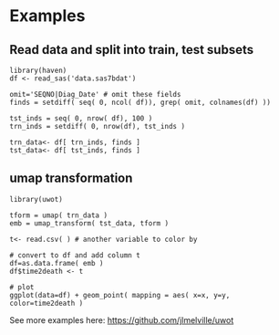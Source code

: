 
# Examples


## Read data and split into train, test subsets

```
library(haven)
df <- read_sas('data.sas7bdat')

omit='SEQNO|Diag_Date' # omit these fields
finds = setdiff( seq( 0, ncol( df)), grep( omit, colnames(df) ))

tst_inds = seq( 0, nrow( df), 100 ) 
trn_inds = setdiff( 0, nrow(df), tst_inds ) 

trn_data<- df[ trn_inds, finds ]
tst_data<- df[ tst_inds, finds ]

```

## umap transformation

```
library(uwot)

tform = umap( trn_data )
emb = umap_transform( tst_data, tform )

t<- read.csv( ) # another variable to color by

# convert to df and add column t
df=as.data.frame( emb )
df$time2death <- t

# plot
ggplot(data=df) + geom_point( mapping = aes( x=x, y=y, color=time2death )

```

See more examples here: https://github.com/jlmelville/uwot
